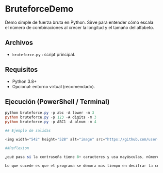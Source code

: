 # BruteforceDemo

Demo simple de fuerza bruta en Python. Sirve para entender cómo escala el número de combinaciones al crecer la longitud y el tamaño del alfabeto.

## Archivos
- `bruteforce.py` : script principal.

## Requisitos
- Python 3.8+
- Opcional: entorno virtual (recomendado).

## Ejecución (PowerShell / Terminal)
```powershell
python bruteforce.py -p abc -A lower -m 3
python bruteforce.py -p 123 -A digits -m 3
python bruteforce.py -p ABC1 -A alnum -m 4

## Ejemplo de salidas

<img width="542" height="528" alt="image" src="https://github.com/user-attachments/assets/b4aaefd6-8322-4ca9-9484-951ccd2c4b31" />

##Reflexion

¿qué pasa si la contraseña tiene 8+ caracteres y usa mayúsculas, números y símbolos?

Lo que sucede es que el programa se demora mas tiempo en decifrar la contraseña porque tiene mas digitos.

